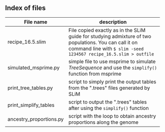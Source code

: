 
## Index of files
File name| description
------------ | -------------
recipe_16.5.slim| File copied exactly as in the SLiM guide for studying admixture of two populations. You can call it on command line with ```$ slim -seed 1234567 recipe_16.5.slim > outfile```
 simulated_msprime.py| simple file to use msprime to simulate *TreeSequence* and use the ```simplify()``` function from msprime
 print_tree_tables.py|script to simply print the output tables from the ".trees" files generated by SLiM
 print_simplify_tables| script to output the ".trees" tables after using the ```simplify()``` function
 ancestry_proportions.py|script with the loop to obtain ancestry proportions along the genome
